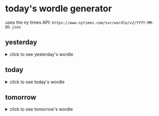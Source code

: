 # today's wordle generator

uses the ny times API: `https://www.nytimes.com/svc/wordle/v2/YYYY-MM-DD.json`

## yesterday

<details>
    <summary>click to see yesterday's wordle</summary>

    space

</details>

## today

<details>
    <summary>click to see today's wordle</summary>

    onion

</details>

## tomorrow

<details>
    <summary>click to see tomorrow's wordle</summary>

    await

</details>
